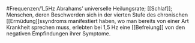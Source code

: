 #Frequenzen/1_5Hz
Abrahams’ universelle Heilungsrate; [[Schlaf]]; Menschen, deren Beschwerden sich in der vierten Stufe des chronischen [[Ermüdung]]ssyndroms manifestiert haben, wo man bereits von einer Art Krankheit sprechen muss, erlebten bei 1,5 Hz eine [[Befreiung]] von den negativen Empfindungen ihrer Symptome.